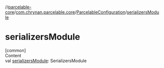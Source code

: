 //[parcelable-core](../../index.md)/[com.chrynan.parcelable.core](../index.md)/[ParcelableConfiguration](index.md)/[serializersModule](serializers-module.md)



# serializersModule  
[common]  
Content  
val [serializersModule](serializers-module.md): SerializersModule  



